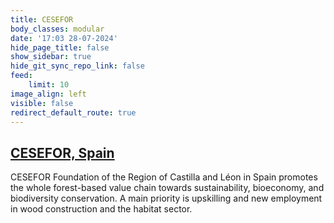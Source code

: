 ```yaml
---
title: CESEFOR
body_classes: modular
date: '17:03 28-07-2024'
hide_page_title: false
show_sidebar: true
hide_git_sync_repo_link: false
feed:
    limit: 10
image_align: left
visible: false
redirect_default_route: true
---
```


## [CESEFOR, Spain](https://www.cesefor.com/en)

CESEFOR Foundation of the Region of Castilla and Léon in Spain promotes the whole forest-based value chain towards sustainability, bioeconomy, and biodiversity conservation. A main priority is upskilling and new employment in wood construction and the habitat sector.